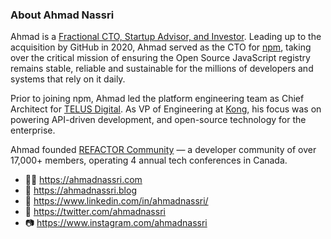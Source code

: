 ### About Ahmad Nassri

Ahmad is a [Fractional CTO, Startup Advisor, and Investor](https://www.linkedin.com/in/ahmadnassri/). Leading up to the acquisition by GitHub in 2020, Ahmad served as the CTO for [npm](https://npmjs.com/), taking over the critical mission of ensuring the Open Source JavaScript registry remains stable, reliable and sustainable for the millions of developers and systems that rely on it daily.

Prior to joining npm, Ahmad led the platform engineering team as Chief Architect for [TELUS Digital](https://telus.com/digital). As VP of Engineering at [Kong](https://konghq.com/), his focus was on powering API-driven development, and open-source technology for the enterprise.

Ahmad founded [REFACTOR Community](https://refactorconf.com) — a developer community of over 17,000+ members, operating 4 annual tech conferences in Canada.

- 👨‍💻 https://ahmadnassri.com
- 📝 https://ahmadnassri.blog
- 🤝 https://www.linkedin.com/in/ahmadnassri/
- 📢 https://twitter.com/ahmadnassri
- 📷 https://www.instagram.com/ahmadnassri
